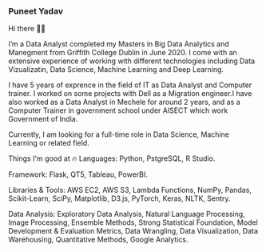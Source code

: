 ### Puneet Yadav

Hi there 👋🏻

I’m a Data Analyst completed my Masters in Big Data Analytics and Manegment from Griffith College Dublin in June 2020. I come with an extensive experience of working with different technologies including Data Vizualizatin, Data Science, Machine Learning and Deep Learning.

I have 5 years of exprence in the field of IT as Data Analyst and Computer trainer. I worked on some projects with Dell as a Migration engineer.I have also worked as a Data Analyst in Mechele for around 2 years, and as a Computer Trainer in government school under AISECT which work Government of India.

Currently, I am looking for a full-time role in Data Science, Machine Learning or related field.

Things I'm good at 🔥
Languages: Python, PstgreSQL, R Studio.

Framework: Flask, QT5, Tableau, PowerBI.

Libraries & Tools: AWS EC2, AWS S3, Lambda Functions, NumPy, Pandas, Scikit-Learn, SciPy, Matplotlib, D3.js, PyTorch, Keras, NLTK, Sentry.

Data Analysis: Exploratory Data Analysis, Natural Language Processing, Image Processing, Ensemble Methods, Strong Statistical Foundation, Model Development & Evaluation Metrics, Data Wrangling, Data Visualization, Data Warehousing, Quantitative Methods, Google Analytics.
